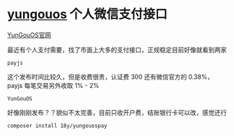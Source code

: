 # [yungouos](http://www.yungouos.com/#/?spm=MTAxMTY=) 个人微信支付接口

[YunGouOS官网](http://www.yungouos.com/#/?spm=MTAxMTY=)

最近有个人支付需要，找了市面上大多的支付接口，正规稳定目前好像就看到两家

`payjs`
	
这个发布时间比较久，但是收费很贵，认证费 300
还有微信官方的 0.38%，payjs 每笔交易另外收取 1% - 2%



`YunGouOS`

好像刚刚发布？？貌似不太完善，目前只收开户费，结账银行卡可以改，感觉还行

	
	composer install 18y/yungouospay